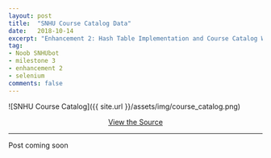 ```yaml
---
layout: post
title:  "SNHU Course Catalog Data"
date:   2018-10-14
excerpt: "Enhancement 2: Hash Table Implementation and Course Catalog Web Scraping with Selenium."
tag:
- Noob SNHUbot
- milestone 3
- enhancement 2
- selenium
comments: false
---
```


![SNHU Course Catalog]({{ site.url }}/assets/img/course_catalog.png)

<center><a href="https://github.com/gsfellis/snhu_scrape" target="_blank" class="btn btn-success">View the Source</a></center>

---

Post coming soon